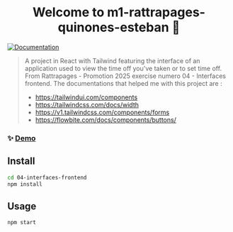 <h1 align="center">Welcome to m1-rattrapages-quinones-esteban 👋</h1>
<p>
  <a href="https://tailwindcss.com/docs/installation" target="_blank">
    <img alt="Documentation" src="https://img.shields.io/badge/documentation-yes-brightgreen.svg" />
  </a>
</p>

> A project in React with Tailwind featuring the interface of an application used to view the time off you've taken or to set time off. From Rattrapages - Promotion 2025 exercise numero 04 - Interfaces frontend. The documentations that helped me with this project are :
>   - https://tailwindui.com/components
>   - https://tailwindcss.com/docs/width
>   - https://v1.tailwindcss.com/components/forms
>   - https://flowbite.com/docs/components/buttons/

### ✨ [Demo](https://m1-rattrapages-quinones-esteban.vercel.app/)

## Install

```sh
cd 04-interfaces-frontend
npm install
```

## Usage

```sh
npm start
```
